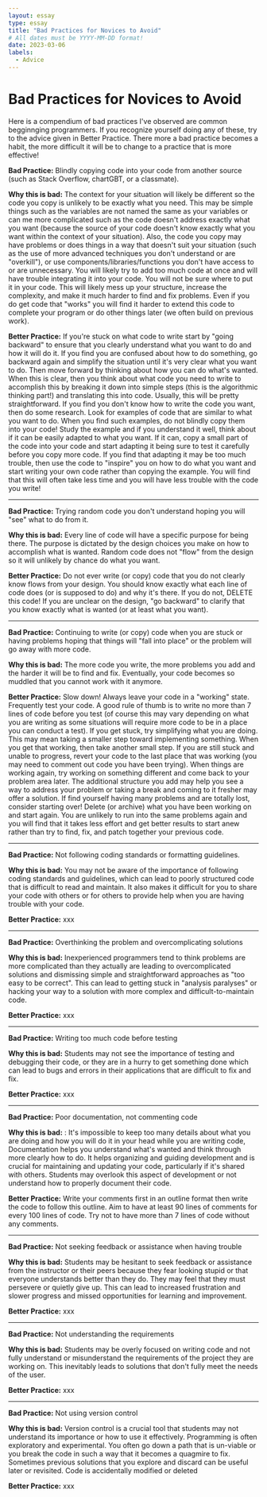 ```yaml
---
layout: essay
type: essay
title: "Bad Practices for Novices to Avoid"
# All dates must be YYYY-MM-DD format!
date: 2023-03-06
labels:
  - Advice
---
```


# Bad Practices for Novices to Avoid

Here is a compendium of bad practices I've observed are common begginnging programmers. If you recognize yourself doing any of these, try to the advice given in Better Practice. There more a bad practice becomes a habit, the more difficult it will be to change to a practice that is more effective! 

**Bad Practice:** Blindly copying code into your code from another source (such as Stack Overflow, chartGBT, or a classmate). 

**Why this is bad:** The context for your situation will likely be different so the code you copy is unlikely to be exactly what you need. This may be simple things such as the variables are not named the same as your variables or can me more complicated such as the code doesn't address exactly what you want (because the source of your code doesn't know exactly what you want within the context of your situation). Also, the code you copy may have problems or does things in a way that doesn't suit your situation (such as the use of more advanced techniques you don't understand or are "overkill"), or use components/libraries/functions you don't have access to or are unnecessary. You will likely try to add too much code at once and will have trouble integrating it into your code. You will not be sure where to put it in your code. This will likely mess up your structure, increase the complexity, and make it much harder to find and fix problems.  Even if you do get code that "works" you will find it harder to extend this code to complete your program or do other things later (we often build on previous work).

**Better Practice:** If you're stuck on what code to write start by "going backward" to ensure that you clearly understand what you want to do and how it will do it. If you find you are confused about how to do something, go backward again and simplify the situation until it's very clear what you want to do. Then move forward by thinking about how you can do what's wanted. When this is clear, then you think about what code you need to write to accomplish this by breaking it down into simple steps (this is the algorithmic thinking part!) and translating this into code. Usually, this will be pretty straightforward. If you find you don't know how to write the code you want, then do some research. Look for examples of code that are similar to what you want to do. When you find such examples, do not blindly copy them into your code! Study the example and if you understand it well, think about if it can be easily adapted to what you want. If it can, copy a small part of the code into your code and start adapting it being sure to test it carefully before you copy more code. If you find that adapting it may be too much trouble, then use the code to "inspire" you on how to do what you want and start writing your own code rather than copying the example. You will find that this will often take less time and you will have less trouble with the code you write!

---

**Bad Practice:** Trying random code you don't understand hoping you will "see" what to do from it.

**Why this is bad:** Every line of code will have a specific purpose for being there. The purpose is dictated by the design choices you make on how to accomplish what is wanted. Random code does not "flow" from the design so it will unlikely by chance do what you want.

**Better Practice:** Do not ever write (or copy) code that you do not clearly know flows from your design. You should know exactly what each line of code does (or is supposed to do) and why it's there. If you do not, DELETE this code! If you are unclear on the design, "go backward" to clarify that you know exactly what is wanted (or at least what you want).

---

**Bad Practice:** Continuing to write (or copy) code when you are stuck or having problems hoping that things will "fall into place" or the problem will go away with more code.

**Why this is bad:** The more code you write, the more problems you add and the harder it will be to find and fix. Eventually, your code becomes so muddled that you cannot work with it anymore.

**Better Practice:** Slow down! Always leave your code in a "working" state. Frequently test your code. A good rule of thumb is to write no more than 7 lines of code before you test (of course this may vary depending on what you are writing as some situations will require more code to be in a place you can conduct a test). If you get stuck, try simplifying what you are doing. This may mean taking a smaller step toward implementing something. When you get that working, then take another small step. If you are still stuck and unable to progress, revert your code to the last place that was working (you may need to comment out code you have been trying). When things are working again, try working on something different and come back to your problem area later. The additional structure you add may help you see a way to address your problem or taking a break and coming to it fresher may offer a solution. If find yourself having many problems and are totally lost, consider starting over! Delete (or archive) what you have been working on and start again. You are unlikely to run into the same problems again and you will find that it takes less effort and get better results to start anew rather than try to find, fix, and patch together your previous code.

---
**Bad Practice:** Not following coding standards or formatting guidelines.

**Why this is bad:** You may not be aware of the importance of following coding standards and guidelines, which can lead to poorly structured code that is difficult to read and maintain. It also makes it difficult for you to share your code with others or for others to provide help when you are having trouble with your code.

**Better Practice:** xxx

---
**Bad Practice:** Overthinking the problem and overcomplicating solutions

**Why this is bad:**  Inexperienced programmers tend to think problems are more complicated than they actually are leading to overcomplicated solutions and dismissing simple and straightforward approaches as "too easy to be correct". This can lead to getting stuck in "analysis paralyses" or hacking your way to a solution with more complex and difficult-to-maintain code.

**Better Practice:** xxx

---
**Bad Practice:** Writing too much code before testing

**Why this is bad:** Students may not see the importance of testing and debugging their code, or they are in a hurry to get something done which can lead to bugs and errors in their applications that are difficult to fix and fix.

**Better Practice:** xxx

---
**Bad Practice:** Poor documentation, not commenting code

**Why this is bad:** : It's impossible to keep too many details about what you are doing and how you will do it in your head while you are writing code, Documentation helps you understand what's wanted and think through more clearly how to do. It helps organizing and guiding development and is crucial for maintaining and updating your code, particularly if it's shared with others.  Students may overlook this aspect of development or not understand how to properly document their code.

**Better Practice:** Write your comments first in an outline format then write the code to follow this outline. Aim to have at least 90 lines of comments for every 100 lines of code. Try not to have more than 7 lines of code without any comments. 

---
**Bad Practice:** Not seeking feedback or assistance when having trouble

**Why this is bad:**  Students may be hesitant to seek feedback or assistance from the instructor or their peers because they fear looking stupid or that everyone understands better than they do. They may feel that they must persevere or quietly give up. This can lead to increased frustration and slower progress and missed opportunities for learning and improvement.

**Better Practice:** xxx

---
**Bad Practice:** Not understanding the requirements

**Why this is bad:** Students may be overly focused on writing code and not fully understand or misunderstand the requirements of the project they are working on. This inevitably leads to solutions that don't fully meet the needs of the user.

**Better Practice:** xxx

---
**Bad Practice:** Not using version control

**Why this is bad:** Version control is a crucial tool that students may not understand its importance or how to use it effectively. Programming is often exploratory and experimental. You often go down a path that is un-viable or you break the code in such a way that it becomes a quagmire to fix. Sometimes previous solutions that you explore and discard can be useful later or revisited. Code is accidentally modified or deleted

**Better Practice:** xxx

